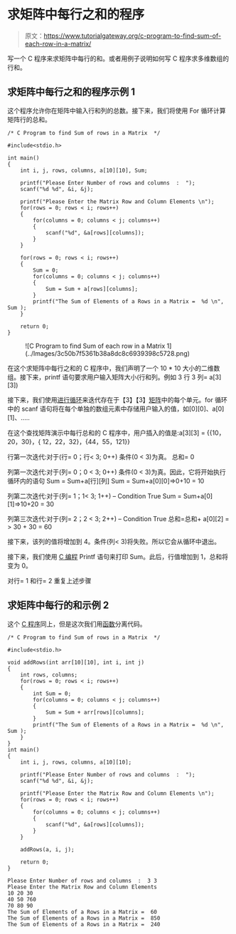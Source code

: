 # 求矩阵中每行之和的程序

> 原文：<https://www.tutorialgateway.org/c-program-to-find-sum-of-each-row-in-a-matrix/>

写一个 C 程序来求矩阵中每行的和。或者用例子说明如何写 C 程序求多维数组的行和。

## 求矩阵中每行之和的程序示例 1

这个程序允许你在矩阵中输入行和列的总数。接下来，我们将使用 For 循环计算矩阵行的总和。

```
/* C Program to find Sum of rows in a Matrix  */

#include<stdio.h>

int main()
{
    int i, j, rows, columns, a[10][10], Sum;

    printf("Please Enter Number of rows and columns  :  ");
    scanf("%d %d", &i, &j);

    printf("Please Enter the Matrix Row and Column Elements \n");
    for(rows = 0; rows < i; rows++)
    {
        for(columns = 0; columns < j; columns++)
        {
            scanf("%d", &a[rows][columns]);
        }
    }

    for(rows = 0; rows < i; rows++)
    {
        Sum = 0;
        for(columns = 0; columns < j; columns++)
        {
            Sum = Sum + a[rows][columns];
        }
        printf("The Sum of Elements of a Rows in a Matrix =  %d \n", Sum );
    }

    return 0;
}
```

<figure class="wp-block-image">![C Program to find Sum of each row in a Matrix 1](../Images/3c50b7f5361b38a8dc8c6939398c5728.png)</figure>

在这个求矩阵中每行之和的 C 程序中，我们声明了一个 10 * 10 大小的二维数组。接下来，printf 语句要求用户输入矩阵大小(行和列。例如 3 行 3 列= a[3][3])

接下来，我们使用[进行循环](https://www.tutorialgateway.org/for-loop-in-c-programming/)来迭代存在于【3】【3】[矩阵](https://www.tutorialgateway.org/two-dimensional-array-in-c/)中的每个单元。for 循环中的 scanf 语句将在每个单独的数组元素中存储用户输入的值，如[0][0]、a[0][1]、…..

在这个查找矩阵演示中每行总和的 C 程序中，用户插入的值是:a[3][3] = {{10，20，30}，{ 12，22，32}，{44，55，121}}

行第一次迭代:对于(行= 0；行< 3; 0++)
条件(0 < 3)为真。
总和= 0

列第一次迭代:对于(列= 0；0 < 3; 0++)
条件(0 < 3)为真。因此，它将开始执行循环内的语句
Sum = Sum+a[行][列]
Sum = Sum+a[0][0]=>0+10 = 10

列第二次迭代:对于(列= 1；1< 3; 1++) – Condition True
Sum = Sum+a[0][1]=>10+20 = 30

列第三次迭代:对于(列= 2；2 < 3; 2++) – Condition True
总和=总和+ a[0][2] = > 30 + 30 = 60

接下来，该列的值将增加到 4。条件(列< 3)将失败。所以它会从循环中退出。

接下来，我们使用 [C 编程](https://www.tutorialgateway.org/c-programming/) Printf 语句来打印 Sum。此后，行值增加到 1，总和将变为 0。

对行= 1 和行= 2 重复上述步骤

## 求矩阵中每行的和示例 2

这个 [C 程序](https://www.tutorialgateway.org/c-programming-examples/)同上，但是这次我们用[函数](https://www.tutorialgateway.org/functions-in-c/)分离代码。

```
/* C Program to find Sum of rows in a Matrix  */

#include<stdio.h>

void addRows(int arr[10][10], int i, int j)
{
    int rows, columns;
    for(rows = 0; rows < i; rows++)
    {
        int Sum = 0;
        for(columns = 0; columns < j; columns++)
        {
            Sum = Sum + arr[rows][columns];
        }
        printf("The Sum of Elements of a Rows in a Matrix =  %d \n", Sum );
    }
}
int main()
{
    int i, j, rows, columns, a[10][10];

    printf("Please Enter Number of rows and columns  :  ");
    scanf("%d %d", &i, &j);

    printf("Please Enter the Matrix Row and Column Elements \n");
    for(rows = 0; rows < i; rows++)
    {
        for(columns = 0; columns < j; columns++)
        {
            scanf("%d", &a[rows][columns]);
        }
    }

    addRows(a, i, j);

    return 0;
}
```

```
Please Enter Number of rows and columns  :  3 3
Please Enter the Matrix Row and Column Elements 
10 20 30
40 50 760
70 80 90
The Sum of Elements of a Rows in a Matrix =  60 
The Sum of Elements of a Rows in a Matrix =  850 
The Sum of Elements of a Rows in a Matrix =  240 
```